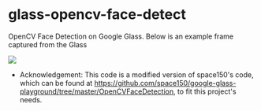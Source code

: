 glass-opencv-face-detect
========================

OpenCV Face Detection on Google Glass. Below is an example frame captured from the Glass

![](https://github.com/long0612/glass-opencv-face-detect/blob/master/tmp2.bmp)

* Acknowledgement: This code is a modified version of space150's code, which
can be found at https://github.com/space150/google-glass-playground/tree/master/OpenCVFaceDetection,
to fit this project's needs.


